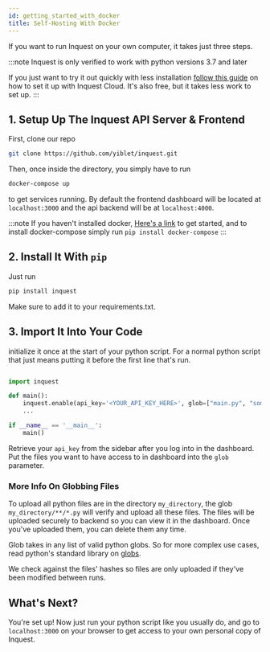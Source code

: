 ```yaml
---
id: getting_started_with_docker
title: Self-Hosting With Docker
---
```


If you want to run Inquest on your own computer, it takes just three
steps.

:::note
Inquest is only verified to work with python versions 3.7 and later

If you just want to try it out quickly with less installation
[follow this guide](getting_started.md) on how to set it up with Inquest Cloud. It's also free, but it takes less work to set up.
:::

## 1. Setup Up The Inquest API Server & Frontend

First, clone our repo

```bash
git clone https://github.com/yiblet/inquest.git
```

Then, once inside the directory, you simply have to run

```bash
docker-compose up
```

to get services running. By default the frontend dashboard will be located at `localhost:3000` and
the api backend will be at `localhost:4000`.

:::note
If you haven't installed docker, [Here's a link](https://docs.docker.com/get-docker/) to get started, and
to install docker-compose simply run `pip install docker-compose`
:::

## 2. Install It With `pip`

Just run

```python
pip install inquest
```

Make sure to add it to your requirements.txt.

## 3. Import It Into Your Code

initialize it once at the start of your python script.
For a normal python script that just means putting it before the
first line that's run.

```python

import inquest

def main():
    inquest.enable(api_key='<YOUR_API_KEY_HERE>', glob=["main.py", "some_subdirectory/**/*.py"])
    ...

if __name__ == '__main__':
    main()
```

Retrieve your `api_key` from the sidebar after you log into in the dashboard. Put the files you want
to have access to in dashboard into the `glob` parameter.


### More Info On Globbing Files

To upload all python files are in the directory `my_directory`, the glob `my_directory/**/*.py` will
verify and upload all these files. The files will be uploaded securely to backend so you can view
it in the dashboard. Once you've uploaded them, you can delete them any time.

Glob takes in any list of valid python globs. So for more complex use cases, read python's standard
library on [globs](https://docs.python.org/3/library/glob.html).

We check against the files' hashes so files are only uploaded if they've been modified between runs.

## What's Next?

You're set up! Now just run your python script like you usually do, and go to `localhost:3000` on your
browser to get access to your own personal copy of Inquest.
